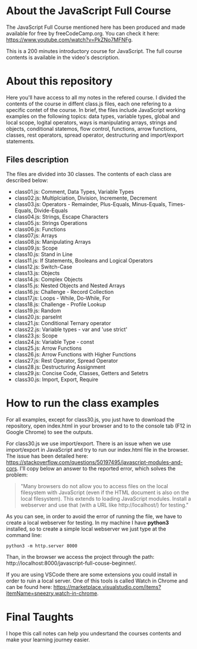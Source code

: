 # About the JavaScript Full Course

The JavaScript Full Course mentioned here has been produced and made available for free by freeCodeCamp.org. You can check it here: https://www.youtube.com/watch?v=PkZNo7MFNFg.

This is a 200 minutes introductory course for JavaScript. The full course contents is available in the video's description. 

# About this repository 

Here you'll have access to all my notes in the refered course. I divided the contents of the course in diffent class.js files, each one refering to a specific contet of the course. In brief, the files include JavaScript working examples on the following topics: data types, variable types, global and local scope, logital operators, ways is manipulating arrays, strings and objects, conditional statemos, flow control, functions, arrow functions, classes, rest operators, spread operator, destructuring and import/export statements.

## Files description

The files are divided into 30 classes. The contents of each class are described below:

* class01.js: Comment, Data Types, Variable Types
* class02.js: Multiplciation, Division, Incremente, Decrement
* class03.js: Operators - Remainder, Plus-Equals, Minus-Equals, Times-Equals, Divide-Equals
* class04.js: Strings, Escape Characters
* class05.js: Strings Operations
* class06.js: Functions
* class07.js: Arrays
* class08.js: Manipulating Arrays
* class09.js: Scope
* class10.js: Stand in Line
* class11.js: If Statements, Booleans and Logical Operators
* class12.js: Switch-Case
* class13.js: Objects
* class14.js: Complex Objects
* class15.js: Nested Objects and Nested Arrays
* class16.js: Challenge - Record Collection
* class17.js: Loops - While, Do-While, For
* class18.js: Challenge - Profile Lookup
* class19.js: Random
* class20.js: parseInt
* class21.js: Conditional Ternary operator
* class22.js: Variable types - var and 'use strict'
* class23.js: Scope
* class24.js: Variable Type - const
* class25.js: Arrow Functions
* class26.js: Arrow Functions with Higher Functions
* class27.js: Rest Operator, Spread Operator
* class28.js: Destructuring Assignment
* class29.js: Concise Code, Classes, Getters and Setetrs
* class30.js: Import, Export, Require

# How to run the class examples

For all examples, except for class30.js, you just have to download the repository, open index.html in your browser and to to the console tab (F12 in Google Chrome) to see the outputs.

For class30.js we use import/export. There is an issue when we use import/export in JavaScript and try to run our index.html file in the browser. The issue has been detailed here: https://stackoverflow.com/questions/50197495/javascript-modules-and-cors. I'll copy below an answer to the reported error, which solves the problem:

> "Many browsers do not allow you to access files on the local filesystem with JavaScript (even if the HTML document is also on the local filesystem). This extends to loading JavaScript modules. Install a webserver and use that (with a URL like http://localhost/) for testing."
 
As you can see, in order to avoid the error of running the file, we have to create a local webserver for testing. In my machine I have **python3** installed, so to create a simple local webserver we just type at the command line:

```
python3 -m http.server 8000
```

Than, in the browser we access the project through the path: http://localhost:8000/javascript-full-couse-beginner/.

If you are using VSCode there are some extensions you could install in order to ruin a local server. One of this tools is called Watch in Chrome and can be found here: https://marketplace.visualstudio.com/items?itemName=sneezry.watch-in-chrome.

# Final Taughts

I hope this call notes can help you undesrtand the courses contents and make your learning journey easier.
